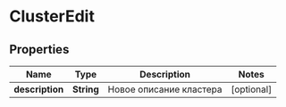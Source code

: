 

# ClusterEdit


## Properties

| Name | Type | Description | Notes |
|------------ | ------------- | ------------- | -------------|
|**description** | **String** | Новое описание кластера |  [optional] |



